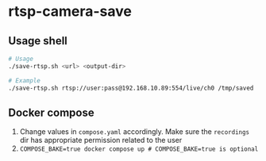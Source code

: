 # rtsp-camera-save

## Usage shell
```sh
# Usage
./save-rtsp.sh <url> <output-dir>

# Example
./save-rtsp.sh rtsp://user:pass@192.168.10.89:554/live/ch0 /tmp/saved
```

## Docker compose
1. Change values in `compose.yaml` accordingly. Make sure the `recordings` dir has appropriate permission related to the user
2. `COMPOSE_BAKE=true docker compose up # COMPOSE_BAKE=true is optional`

